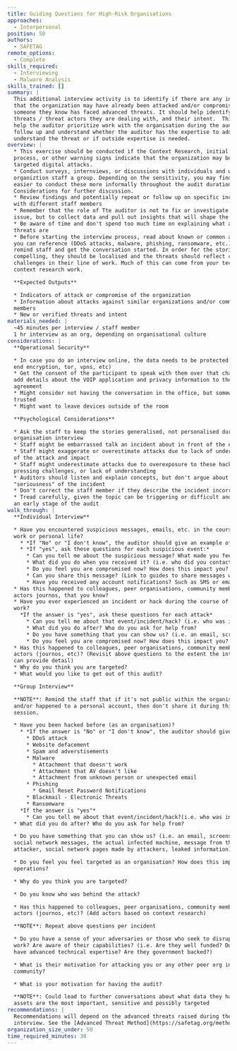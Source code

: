 ```yaml
---
title: Guiding Questions for High-Risk Organisations
approaches:
  - Interpersonal
position: 50
authors:
  - SAFETAG
remote_options:
  - Complete
skills_required:
  - Interviewing
  - Malware Analysis
skills_trained: []
summary: |
  This additional interview activity is to identify if there are any indicators
  that the organization may have already been attacked and/or compromised, or if
  someone they know has faced advanced threats. It should help identify what
  threats / threat actors they are dealing with, and their intent.  This will
  help the auditor prioritize work with the organisation during the audit and
  follow up and understand whether the auditor has the expertise to address or
  understand the threat or if outside expertise is needed.
overview: |
  * This exercise should be conducted if the Context Research, initial interview
  process, or other warning signs indicate that the organization may be facing
  targeted digital attacks.
  * Conduct surveys, internviews, or discussions with individuals and with the
  organiztion staff a group. Depending on the sensitivity, you may find it
  easier to conduct these more informally throughout the audit duration. See
  Considerations for further discussion.
  * Review findings and potentially repeat or follow up on specific incidents
  with different staff members
  * Remember that the role of Tte auditor is not to fix or investigate the
  issue, but to collect data and pull out insights that will shape the audit.
  * Be aware of time and don't spend too much time on explaining what advanced
  threats are
  * Before starting the interview process, read about known or common attacks
  you can reference (DDoS attacks, malware, phishing, ransomware, etc.) to
  remind staff and get the conversation started. In order for the stories to be
  compelling, they should be localised and the threats should reflect common
  challenges in their line of work. Much of this can come from your technical
  context research work.

  **Expected Outputs**

  * Indicators of attack or compromise of the organization
  * Information about attacks against similar organizations and/or community
  members
  * New or verified threats and intent
materials_needed: |
  ~45 minutes per interview / staff member
  1 hr interview as an org, depending on organisational culture
considerations: |
  **Operational Security**

  * In case you do an interview online, the data needs to be protected (end to
  end encryption, tor, vpns, etc)
  * Get the consent of the participant to speak with them over that channel, or
  add details about the VOIP application and privacy information to the
  agreement
  * Might consider not having the conversation in the office, but somewhere
  trusted
  * Might want to leave devices outside of the room

  **Psychological Considerations**

  * Ask the staff to keep the stories generalised, not personalised during the
  organisation interview
  * Staff might be embarrassed talk an incident about in front of the entire org
  * Staff might exaggerate or overestimate attacks due to lack of understanding
  of the attack and impact
  * Staff might underestimate attacks due to overexposure to these hacks, other
  pressing challenges, or lack of understanding
  * Auditors should listen and explain concepts, but don't argue about the
  "seriousness" of the incident
  * Don't correct the staff member if they describe the incident incorrectly
  * Tread carefully, given the topic can be triggering or difficult and this is
  an early stage of the audit
walk_through: |
  **Individual Interview**

  * Have you encountered suspicious messages, emails, etc. in the course of your
  work or personal life?
    * *If "No" or "I don't know", the auditor should give an example of what an suspicious message might look like.*
    * *If "yes", ask these questions for each suspicious event:*
      * Can you tell me about the suspicious message? What made you feel it was suspicious?
      * What did you do when you received it? (i.e. who did you contact? did you click on it or download a file? did you follow the instructions?)
      * Do you feel you are compromised now? How does this impact you?
      * Can you share this message? (Link to guides to share messages with sender, content, timestamp)
      * Have you received any account notifications? Such as SMS or emails notifying you of unauthorized access to your account (email, social media), an account being locked, suspicious activity on your account?
  * Has this happened to colleagues, peer organisations, community members, CSO
  actors journos, that you know?
  * Have you ever experienced an incident or hack during the course of your
  work?
    *If the answer is "yes", ask these questions for each attack*
      * Can you tell me about that event/incident/hack? (i.e. who was involved, when it happened, what happened, was it personal or work-related? what were the consequences? (financial, physical, emotional, reputational))
      * What did you do after? Who do you ask for help from?
      * Do you have something that you can show us? (i.e. an email, screenshots, social network messages, the actual infected machine, message from the attacker, social network pages made by attackers, leaked information)
      * Do you feel you are compromised now? How does this impact you?
  * Has this happened to colleagues, peer organisations, community members, CSO
  actors (journos, etc)? (Revisit above questions to the extent the interviewee
  can provide detail)
  * Why do you think you are targeted?
  * What would you like to get out of this audit?

  **Group Interview**

  **NOTE**: Remind the staff that if it's not public within the organisation
  and/or happened to a personal account, then don't share it during this
  session.

  * Have you been hacked before (as an organisation)?
    * *If the answer is "No" or "I don't know", the auditor should give an example of what an attack might look like. If they still say no, then move on to other questions for the risk assessment:*
      * DDoS attack
      * Website defacement
      * Spam and adverstisements
      * Malware
        * Attachment that doesn't work
        * Attachment that AV doesn't like
        * Attachment from unknown person or unexpected email
      * Phishing
        * Gmail Reset Password Notifications
      * Blackmail - Electronic Threats
      * Ransomware
    *If the answer is "yes"*
      * Can you tell me about that event/incident/hack?(i.e. who was involved, when it happened, what happened, was it personal or work-related? what were the consequences? (financial, physical, emotional, reputational))
  * What did you do after? Who do you ask for help from?

  * Do you have something that you can show us? (i.e. an email, screenshots,
  social network messages, the actual infected machine, message from the
  attacker, social network pages made by attackers, leaked information)

  * Do you feel you feel targeted as an organisation? How does this impact your
  operations?

  * Why do you think you are targeted?

  * Do you know who was behind the attack?

  * Has this happened to colleagues, peer organisations, community members, CSO
  actors (journos, etc)? (Add actors based on context research)

  **NOTE**: Repeat above questions per incident

  * Do you have a sense of your adversaries or those who seek to disrupt your
  work? Are aware of their capabilities? (i.e. Are they well funded? Do they
  have advanced technical expertise? Are they government backed?)

  * What is their motivation for attacking you or any other peer org in the
  community?

  * What is your motivation for having the audit?

  **NOTE**: Could lead to further conversations about what data they have, what
  assets are the most important, sensitive and possibly targeted
recommendations: |
  Recommendations will depend on the advanced threats raised during the
  interview. See the [Advanced Threat Method](https://safetag.org/methods/advanced_threat) for details.
organization_size_under: 50
time_required_minutes: 30
---
```

